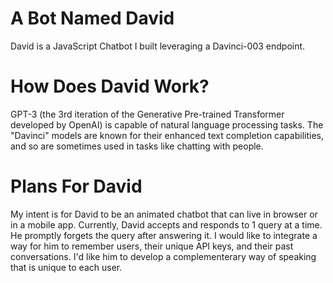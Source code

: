 # A Bot Named David

David is a JavaScript Chatbot I built leveraging a Davinci-003 endpoint.


# How Does David Work?

GPT-3 (the 3rd iteration of the Generative Pre-trained Transformer developed by OpenAI) is capable of natural language processing tasks.
The "Davinci" models are known for their enhanced text completion capabilities, and so are sometimes used in tasks like chatting with people.


# Plans For David

My intent is for David to be an animated chatbot that can live in browser or in a mobile app.
Currently, David accepts and responds to 1 query at a time. He promptly forgets the query after answering it.
I would like to integrate a way for him to remember users, their unique API keys, and their past conversations.
I'd like him to develop a complementerary way of speaking that is unique to each user.



